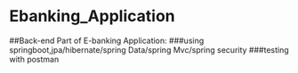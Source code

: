 # Ebanking_Application
##Back-end Part of  E-banking Application:
###using springboot,jpa/hibernate/spring Data/spring Mvc/spring security
###testing with postman
